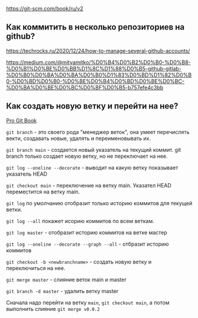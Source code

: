 
https://git-scm.com/book/ru/v2



## Как коммитить в несколько репозиториев на github?


https://techrocks.ru/2020/12/24/how-to-manage-several-github-accounts/

https://medium.com/@mityamitko/%D0%B4%D0%B2%D0%B0-%D0%B8-%D0%B1%D0%BE%D0%BB%D1%8C%D1%88%D0%B5-github-gitlab-%D0%B0%D0%BA%D0%BA%D0%B0%D1%83%D0%BD%D1%82%D0%B0-%D0%BD%D0%B0-%D0%BE%D0%B4%D0%BD%D0%BE%D0%BC-%D0%BA%D0%BE%D0%BC%D0%BF%D0%B5-b757efe4c3bb


## Как создать новую ветку и перейти на нее?
<a href="https://git-scm.com/book/ru/v2">Pro Git Book</a>

`git branch`  - это своего рода "менеджер веток", она умеет перечислять векти, создавать новые, удалять и переименовывать их.

`git branch main` - создается новый указатель на текущий коммит. git branch только создает новую ветку, но не переключает на нее.

`git log --oneline --decorate` - выводит на какую ветку показывает указатель HEAD


`git checkout main` - переключение на ветку main. Указател HEAD переместится на ветку main.

`git log` по умолчанию отобразит только историю коммитов для текущей ветки.

`git log --all` покажет исорию коммитов по всем веткам.

`git log master` - отобразит историю коммитов на ветке мастер

`git log --oneline --decorate --graph --all` - отбразит историю коммитов

`git checkout -b <newbranchname>` - создать новую ветку и переключиться на нее.

`git merge master` - слияние веток main и master

`git branch -d master` - удалить ветку master

Сначала надо перейти на ветку `main`, `git checkout main`, а потом выполнить слияние `git merge v0.0.2`

